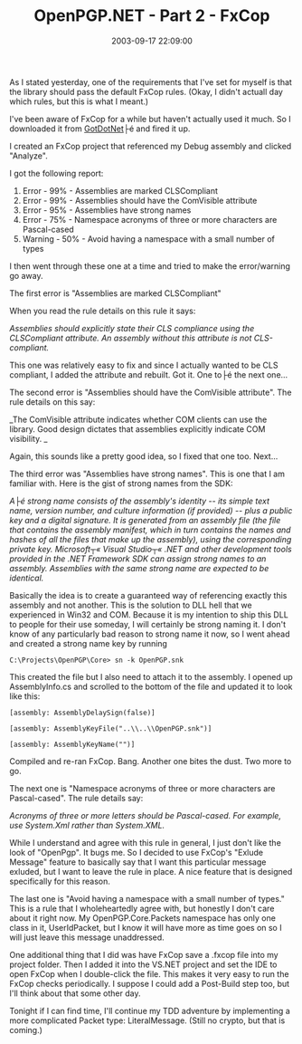 ﻿---
layout: post
title: "OpenPGP.NET - Part 2 - FxCop"
comments: false
date: 2003-09-17 22:09:00
updated: 2004-05-02 09:36:00
categories:
 - Technology
subtext-id: 18511996-9415-4002-bf5e-521a07cf1979
alias: /blog/OpenPGPNET---Part-2---FxCop.aspx
---


As I stated yesterday, one of the requirements that I've set for myself is that the library should pass the default FxCop rules. (Okay, I didn't actuall day which rules, but this is what I meant.)

I've been aware of FxCop for a while but haven't actually used it much. So I downloaded it from [GotDotNet](http://www.gotdotnet.com/team/fxcop/)├é and fired it up.

I created an FxCop project that referenced my Debug assembly and clicked "Analyze".

I got the following report:

  1. Error - 99% - Assemblies are marked CLSCompliant 
  2. Error - 99% - Assemblies should have the ComVisible attribute 
  3. Error - 95% - Assemblies have strong names 
  4. Error - 75% - Namespace acronyms of three or more characters are Pascal-cased 
  5. Warning - 50% - Avoid having a namespace with a small number of types

I then went through these one at a time and tried to make the error/warning go away.

The first error is "Assemblies are marked CLSCompliant"

When you read the rule details on this rule it says:

_Assemblies should explicitly state their CLS compliance using the CLSCompliant attribute. An assembly without this attribute is not CLS-compliant._

This one was relatively easy to fix and since I actually wanted to be CLS compliant, I added the attribute and rebuilt. Got it. One to├é the next one...

The second error is "Assemblies should have the ComVisible attribute". The rule details on this say:

_The ComVisible attribute indicates whether COM clients can use the library. Good design dictates that assemblies explicitly indicate COM visibility. _

Again, this sounds like a pretty good idea, so I fixed that one too. Next...

The third error was "Assemblies have strong names". This is one that I am familiar with. Here is the gist of strong names from the SDK:

_A├é strong name consists of the assembly's identity -- its simple text name, version number, and culture information (if provided) -- plus a public key and a digital signature. It is generated from an assembly file (the file that contains the assembly manifest, which in turn contains the names and hashes of all the files that make up the assembly), using the corresponding private key. Microsoft┬« Visual Studio┬« .NET and other development tools provided in the .NET Framework SDK can assign strong names to an assembly. Assemblies with the same strong name are expected to be identical._

Basically the idea is to create a guaranteed way of referencing exactly this assembly and not another. This is the solution to DLL hell that we experienced in Win32 and COM. Because it is my intention to ship this DLL to people for their use someday, I will certainly be strong naming it. I don't know of any particularly bad reason to strong name it now, so I went ahead and created a strong name key by running
    
    C:\Projects\OpenPGP\Core> sn -k OpenPGP.snk

This created the file but I also need to attach it to the assembly. I opened up AssemblyInfo.cs and scrolled to the bottom of the file and updated it to look like this:
    
    [assembly: AssemblyDelaySign(false)]
      
    [assembly: AssemblyKeyFile("..\\..\\OpenPGP.snk")]
      
    [assembly: AssemblyKeyName("")]

Compiled and re-ran FxCop. Bang. Another one bites the dust. Two more to go.

The next one is "Namespace acronyms of three or more characters are Pascal-cased". The rule details say:

_Acronyms of three or more letters should be Pascal-cased. For example, use System.Xml rather than System.XML._

While I understand and agree with this rule in general, I just don't like the look of "OpenPgp". It bugs me. So I decided to use FxCop's "Exlude Message" feature to basically say that I want this particular message exluded, but I want to leave the rule in place. A nice feature that is designed specifically for this reason.

The last one is "Avoid having a namespace with a small number of types." This is a rule that I wholeheartedly agree with, but honestly I don't care about it right now. My OpenPGP.Core.Packets namespace has only one class in it, UserIdPacket, but I know it will have more as time goes on so I will just leave this message unaddressed.

One additional thing that I did was have FxCop save a .fxcop file into my project folder. Then I added it into the VS.NET project and set the IDE to open FxCop when I double-click the file. This makes it very easy to run the FxCop checks periodically. I suppose I could add a Post-Build step too, but I'll think about that some other day.

Tonight if I can find time, I'll continue my TDD adventure by implementing a more complicated Packet type: LiteralMessage. (Still no crypto, but that is coming.)
